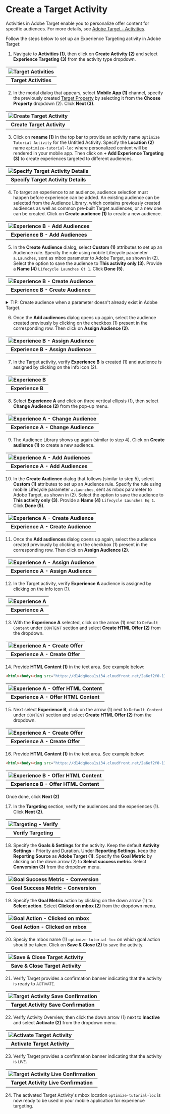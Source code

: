 # Create a Target Activity

Activities in Adobe Target enable you to personalize offer content for specific audiences. For more details, see [Adobe Target - Activities](https://experienceleague.adobe.com/docs/target/using/activities/activities.html?lang=en).

Follow the steps below to set up an Experience Targeting activity in Adobe Target:

1. Navigate to **Activities (1)**, then click on **Create Activity (2)** and select **Experience Targeting (3)** from the activity type dropdown.

| ![Target Activities](../../assets/target-activities.png?raw=true) |
| :---: |
| **Target Activities** |

2. In the modal dialog that appears, select **Mobile App (1)** channel, specify the previously created [Target Property](https://opensource.adobe.com/aepsdk-optimize-ios/#/tutorials/setup/setup-target-property) by selecting it from the **Choose Property** dropdown (2). Click **Next (3)**.

| ![Create Target Activity](../../assets/target-activity-create.png?raw=true) |
| :---: |
| **Create Target Activity** |

3. Click on **rename (1)** in the top bar to provide an activity name `Optimize Tutorial Activity` for the Untitled Activity. Specify the **Location (2)** name `optimize-tutorial-loc` where personalized content will be rendered in your mobile app. Then click on **+ Add Experience Targeting (3)** to create experiences targeted to different audiences.

| ![Specify Target Activity Details](../../assets/target-activity-create-details.png?raw=true) |
| :---: |
| **Specify Target Activity Details** |

4. To target an experience to an audience, audience selection must happen before experience can be added. An existing audience can be selected from the Audience Library, which contains previously created audiences as well as common pre-built Target audiences, or a new one can be created. Click on **Create audience (1)** to create a new audience. 

| ![Experience B - Add Audiences](../../assets/target-experienceB-audience-add.png?raw=true) |
| :---: |
| **Experience B - Add Audiences** |

5. In the **Create Audience** dialog, select **Custom (1)** attributes to set up an Audience rule. Specify the rule using mobile Lifecycle parameter `a.Launches`, sent as mbox parameter to Adobe Target, as shown in (2). Select the option to save the audience to **This activity only (3)**. Provide a **Name (4)** `Lifecycle Launches Gt 1`. Click **Done (5)**.

| ![Experience B - Create Audience](../../assets/target-experienceB-audience-create.png?raw=true) |
| :---: |
| **Experience B - Create Audience** |

<details>
<summary>
TIP: Create audience when a parameter doesn't already exist in Adobe Target.
</summary>
<p>
If mobile Lifecycle metrics are not previously sent as mbox parameters, Target will provide a pop-up to <b>Create parameter a.Launches (1)</b> when specifying the rule. Click on the pop-up. 
</p>

| ![Experience B - Create Audience Parameter](../../assets/target-experience-audience-parameter-create.png?raw=true) |
| :---: |
| **Experience B - Create Audience Parameter** |

<p>
Target will then provide a confirmation dialog to <b>Create new parameter</b>. Click <b>Save (1)</b>.
</p>

| ![Experience B - Create Audience Parameter Confirm](../../assets/target-experience-audience-parameter-save.png?raw=true) |
| :---: |
| **Experience B - Create Audience Parameter Confirm** | 
</details>

6. Once the **Add audiences** dialog opens up again, select the audience created previously by clicking on the checkbox (1) present in the corresponding row. Then click on **Assign Audience (2)**.


| ![Experience B - Assign Audience](../../assets/target-experienceB-audience-assign.png?raw=true) |
| :---: |
| **Experience B - Assign Audience** |

7. In the Target activity, verify **Experience B** is created (1) and audience is assigned by clicking on the info icon (2).

| ![Experience B](../../assets/target-experienceB-create-verify.png?raw=true) |
| :---: |
| **Experience B** |

8. Select **Experience A** and click on three vertical ellipsis (1), then select **Change Audience (2)** from the pop-up menu. 

| ![Experience A - Change Audience](../../assets/target-experienceA-audience-change.png?raw=true) |
| :---: |
| **Experience A - Change Audience** |

9. The Audience Library shows up again (similar to step 4). Click on **Create audience (1)** to create a new audience.

| ![Experience A - Add Audiences](../../assets/target-experienceA-audience-add.png?raw=true) |
| :---: |
| **Experience A - Add Audiences** |

10. In the **Create Audience** dialog that follows (similar to step 5), select **Custom (1)** attributes to set up an Audience rule. Specify the rule using mobile Lifecycle parameter `a.Launches`, sent as mbox parameter to Adobe Target, as shown in (2). Select the option to save the audience to **This activity only (3)**. Provide a **Name (4)** `Lifecycle Launches Eq 1`. Click **Done (5)**.

| ![Experience A - Create Audience](../../assets/target-experienceA-audience-create.png?raw=true) |
| :---: |
| **Experience A - Create Audience** |

11. Once the **Add audiences** dialog opens up again, select the audience created previously by clicking on the checkbox (1) present in the corresponding row. Then click on **Assign Audience (2)**.

| ![Experience A - Assign Audience](../../assets/target-experienceA-audience-assign.png?raw=true) |
| :---: |
| **Experience A - Assign Audience** |

12. In the Target activity, verify **Experience A** audience is assigned by clicking on the info icon (1).

| ![Experience A](../../assets/target-experienceA-verify.png?raw=true) |
| :---: |
| **Experience A** |

13. With the **Experience A** selected, click on the arrow (1) next to `Default Content` under <small>CONTENT</small> section and select **Create HTML Offer (2)** from the dropdown.

| ![Experience A - Create Offer](../../assets/target-experienceA-content-create.png?raw=true) |
| :---: |
| **Experience A - Create Offer** |

14. Provide **HTML Content (1)** in the text area. See example below:

```html
<html><body><img src="https://d14dq8eoa1si34.cloudfront.net/2a6ef2f0-1167-11eb-88c6-b512a5ef09a7/urn:aaid:aem:649f9f94-f2ed-46c5-8d07-88768d3fe5a8/oak:1.0::ci:ff5f812bfecc17440a2b5daeb83ea2f5/bc7a6fc4-0daa-303e-b9a7-75cc6c02b734" style="display: block;margin-left: auto;margin-right: auto;width: 80%;"/></body></html>
```

| ![Experience A - Offer HTML Content](../../assets/target-experienceA-content.png?raw=true) |
| :---: |
| **Experience A - Offer HTML Content** |

15. Next select **Experience B**, click on the arrow (1) next to `Default Content` under <small>CONTENT</small> section and select **Create HTML Offer (2)** from the dropdown.

| ![Experience A - Create Offer](../../assets/target-experienceB-content-create.png?raw=true) |
| :---: |
| **Experience A - Create Offer** |

16. Provide **HTML Content (1)** in the text area. See example below:

```html
<html><body><img src="https://d14dq8eoa1si34.cloudfront.net/2a6ef2f0-1167-11eb-88c6-b512a5ef09a7/urn:aaid:aem:2d0a92da-92ea-4179-9336-ac0311f950e6/oak:1.0::ci:fab6e76b035130f5962cb46c90656b4a/7d30ca37-6649-34e6-ad4d-54741a407354" style="display: block;margin-left: auto;margin-right: auto;width: 80%;"/></body></html>
```

| ![Experience B - Offer HTML Content](../../assets/target-experienceB-content.png?raw=true) |
| :---: |
| **Experience B - Offer HTML Content** |

Once done, click **Next (2)**

17. In the **Targeting** section, verify the audiences and the experiences (1). Click **Next (2)**.

| ![Targeting - Verify](../../assets/target-targeting-verify.png?raw=true) |
| :---: |
| **Verify Targeting** |

18. Specify the **Goals & Settings** for the activity. Keep the default **Activity Settings** - Priority and Duration. Under **Reporting Settings**, keep the **Reporting Source** as **Adobe Target (1)**. Specify the **Goal Metric** by clicking on the down arrow (2) to **Select success metric**. Select **Conversion (3)** from the dropdown menu. 

| ![Goal Success Metric - Conversion](../../assets/target-goal-success-conversion.png?raw=true) |
| :---: |
| **Goal Success Metric - Conversion** |

19. Specify the **Goal Metric** action by clicking on the down arrow (1) to **Select action**. Select **Clicked on mbox (2)** from the dropdown menu.

| ![Goal Action - Clicked on mbox](../../assets/target-goal-action-clicked.png?raw=true) |
| :---: |
| **Goal Action - Clicked on mbox** |

20. Speciy the mbox name (1) `optimize-tutorial-loc` on which goal action should be taken. Click on **Save & Close (2)** to save the activity. 

| ![Save & Close Target Activity](../../assets/target-activity-save.png?raw=true) |
| :---: |
| **Save & Close Target Activity** |

21. Verify Target provides a confirmation banner indicating that the activity is ready to <small>ACTIVATE</small>.

| ![Target Activity Save Confirmation](../../assets/target-activity-save-confirm.png?raw=true) |
| :---: |
| **Target Activity Save Confirmation** |

22. Verify Activity Overview, then click the down arrow (1) next to **Inactive** and select **Activate (2)** from the dropdown menu.

| ![Activate Target Activity](../../assets/target-activity-activate.png?raw=true) |
| :---: |
| **Activate Target Activity** |

23. Verify Target provides a confirmation banner indicating that the activity is <small>LIVE</small>.

| ![Target Activity Live Confirmation](../../assets/target-activity-activate-confirm.png?raw=true) |
| :---: |
| **Target Activity Live Confirmation** |

24. The activated Target Activity's mbox location `optimize-tutorial-loc` is now ready to be used in your mobile application for experience targeting. 